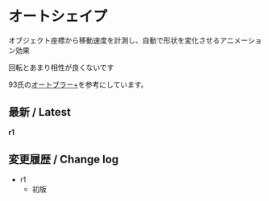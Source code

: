 # オートシェイプ

オブジェクト座標から移動速度を計測し、自動で形状を変化させるアニメーション効果

回転とあまり相性が良くないです

93氏の[オートブラー+](https://www.dropbox.com/sh/u73uud29hcxlply/AABH9ZhzL1P1kX-bWrL4asdDa?dl=0&preview=old_script_etc.zip)を参考にしています。

## 最新 / Latest

**r1**

## 変更履歴 / Change log

- r1
   - 初版
